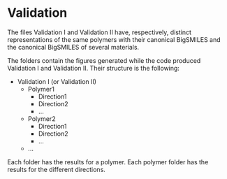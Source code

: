 # Validation
The files Validation I and Validation II have, respectively, distinct representations of the same polymers with their canonical BigSMILES and the canonical BigSMILES of several materials. 

The folders contain the figures generated while the code produced Validation I and Validation II. Their structure is the following:
- Validation I (or Validation II) 
    - Polymer1
        - Direction1
        - Direction2
        - ...
    - Polymer2
      - Direction1
      - Direction2
      - ...
    - ...
 
Each folder has the results for a polymer. Each polymer folder has the results for the different directions.
